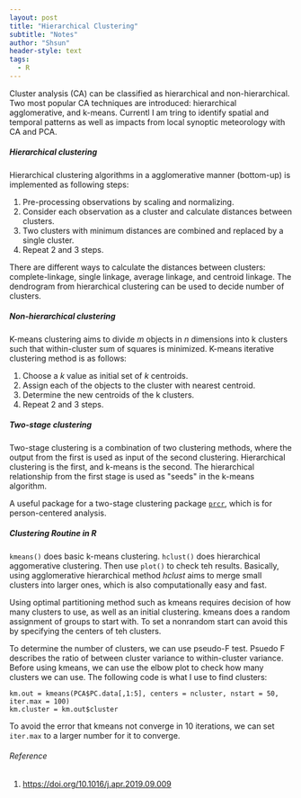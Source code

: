 ```yaml
---
layout: post
title: "Hierarchical Clustering"
subtitle: "Notes"
author: "Shsun"
header-style: text
tags:
  - R
---
```


Cluster analysis (CA) can be classified as hierarchical and non-hierarchical. Two most popular CA techniques are introduced: hierarchical agglomerative, and k-means. Currentl I am tring to identify spatial and temporal patterns as well as impacts from local synoptic meteorology with CA and PCA.

##### Hierarchical clustering
Hierarchical clustering algorithms in a agglomerative manner (bottom-up) is implemented as following steps:
1. Pre-processing observations by scaling and normalizing.
2. Consider each observation as a cluster and calculate distances between clusters.
3. Two clusters with minimum distances are combined and replaced by a single cluster.
4. Repeat 2 and 3 steps.

There are different ways to calculate the distances between clusters: complete-linkage, single linkage, average linkage, and centroid linkage. The dendrogram from hierarchical clustering can be used to decide number of clusters.

##### Non-hierarchical clustering
K-means clustering aims to divide *m* objects in *n* dimensions into k clusters such that within-cluster sum of squares is minimized. K-means iterative clustering method is as follows:
1. Choose a *k* value as initial set of *k* centroids.  
2. Assign each of the objects to the cluster with nearest centroid.
3. Determine the new centroids of the k clusters.
4. Repeat 2 and 3 steps.


##### Two-stage clustering
Two-stage clustering is a combination of two clustering methods, where the output from the first is used as input of the second clustering. Hierarchical clustering is the first, and k-means is the second. The hierarchical relationship from the first stage is used as "seeds" in the k-means algorithm.

A useful package for a two-stage clustering package [`prcr`](https://github.com/jrosen48/prcr), which is for person-centered analysis.

##### Clustering Routine in R

`kmeans()` does basic k-means clustering. `hclust()` does hierarchical aggomerative clustering. Then use `plot()` to check teh results. Basically, using agglomerative hierarchical method *hclust* aims to merge small clusters into larger ones, which is also computationally easy and fast.

Using optimal partitioning method such as kmeans requires decision of how many clusters to use, as well as an initial clustering. kmeans does a random assignment of groups to start with. To set a nonrandom start can avoid this by specifying the centers of teh clusters.

To determine the number of clusters, we can use pseudo-F test. Psuedo F describes the ratio of between cluster variance to within-cluster variance. Before using kmeans, we can use the elbow plot to check how many clusters we can use. The following code is what I use to find clusters:

```
km.out = kmeans(PCA$PC.data[,1:5], centers = ncluster, nstart = 50, iter.max = 100)
km.cluster = km.out$cluster
```
To avoid the error that kmeans not converge in 10 iterations, we can set `iter.max` to a larger number for it to converge. 

###### Reference
1. https://doi.org/10.1016/j.apr.2019.09.009
